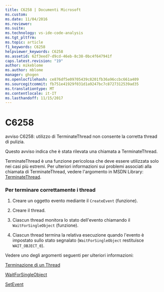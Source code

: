 ```yaml
---
title: C6258 | Documenti Microsoft
ms.custom: 
ms.date: 11/04/2016
ms.reviewer: 
ms.suite: 
ms.technology: vs-ide-code-analysis
ms.tgt_pltfrm: 
ms.topic: article
f1_keywords: C6258
helpviewer_keywords: C6258
ms.assetid: 62f3eed7-d9cd-46eb-8c38-0bc4f647941f
caps.latest.revision: "19"
author: mikeblome
ms.author: mblome
manager: ghogen
ms.openlocfilehash: ce876df5e09705439c8201fb36a96ccbc661a409
ms.sourcegitcommit: fb751e41929f031d1a9247bc7c8727312539ad35
ms.translationtype: MT
ms.contentlocale: it-IT
ms.lasthandoff: 11/15/2017
---
```

# <a name="c6258"></a>C6258
avviso C6258: utilizzo di TerminateThread non consente la corretta thread di pulizia.  
  
 Questo avviso indica che è stata rilevata una chiamata a TerminateThread.  
  
 TerminateThread è una funzione pericolosa che deve essere utilizzata solo nei casi più estremi. Per ulteriori informazioni sui problemi associati alla chiamata di TerminateThread, vedere l'argomento in MSDN Library: [TerminateThread](http://go.microsoft.com/fwlink/?LinkId=150233).  
  
### <a name="to-properly-terminate-threads"></a>Per terminare correttamente i thread  
  
1.  Creare un oggetto evento mediante il `CreateEvent` (funzione).  
  
2.  Creare il thread.  
  
3.  Ciascun thread monitora lo stato dell'evento chiamando il `WaitForSingleObject` (funzione).  
  
4.  Ciascun thread termina la relativa esecuzione quando l'evento è impostato sullo stato segnalato (`WaitForSingleObject` restituisce `WAIT_OBJECT_0`).  
  
 Vedere uno degli argomenti seguenti per ulteriori informazioni:  
  
 [Terminazione di un Thread](http://go.microsoft.com/fwlink/?LinkId=150234)  
  
 [WaitForSingleObject](http://go.microsoft.com/fwlink/?LinkId=150235)  
  
 [SetEvent](http://go.microsoft.com/fwlink/?LinkId=150232)